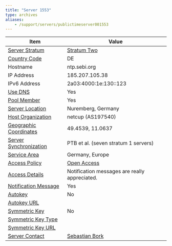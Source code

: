 ```yaml
---
title: "Server 1553"
type: archives
aliases:
    - /support/servers/publictimeserver001553
---
```


| Item | Value |
| ----- | ----- |
| [Server Stratum](/support/servers/serverstratum) | [Stratum Two](/support/servers/stratumtwotimeservers) |
| [Country Code](/support/servers/countrycode) | DE |
| Hostname |  ntp.sebi.org |
| IP Address |  185.207.105.38 |
| IPv6 Address |  2a03:4000:1e:130::123 |
| [Use DNS](/support/servers/usedns) | Yes |
| [Pool Member](/support/servers/poolmember) | Yes |
| [Server Location](/support/servers/serverlocation) |  Nuremberg, Germany |
| [Host Organization](/support/servers/hostorganization) |  netcup (AS197540) |
| [ Geographic Coordinates](/support/servers/geographiccoordinates) |  49.4539, 11.0637 |
| [Server Synchronization](/support/servers/serversynchronization) |  PTB et al. (seven stratum 1 servers)  |
| [Service Area](/support/servers/servicearea) |  Germany, Europe |
| [Access Policy](/support/servers/accesspolicy) | [Open Access](/support/servers/openaccess) |
| [Access Details](/support/servers/accessdetails) |  Notification messages are really appreciated.  |
| [Notification Message](/support/servers/notificationmessage) | Yes |
| [Autokey](/support/servers/autokey) | No |
| [Autokey URL](/support/servers/autokeyurl) | |
| [Symmetric Key](/support/servers/symmetrickey) | No |
| [Symmetric Key Type](/support/servers/symmetrickeytype) | |
| [Symmetric Key URL](/support/servers/symmetrickeyurl) | |
| [Server Contact](/support/servers/servercontact) | [Sebastian Bork](mailto:timekeeper@sebi.org) |